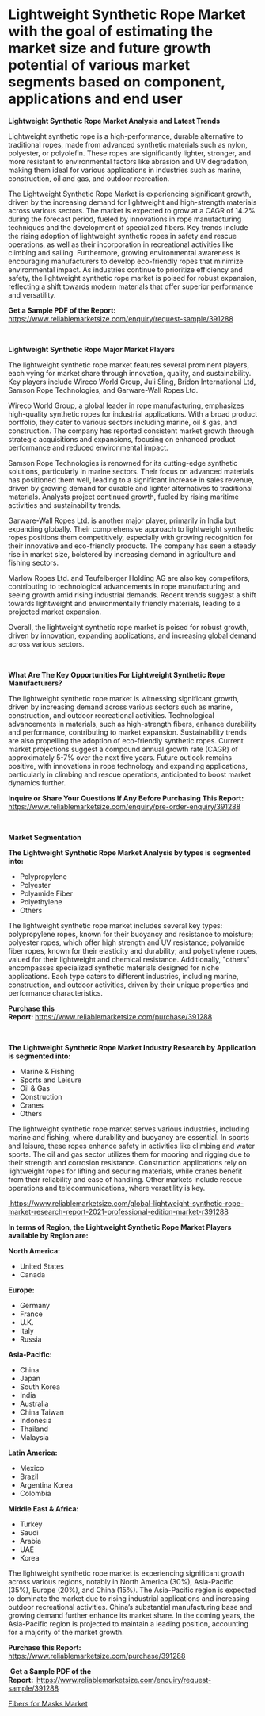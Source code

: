 <p><h1>Lightweight Synthetic Rope Market with the goal of estimating the market size and future growth potential of various market segments based on component, applications and end user</h1></p><p><strong>Lightweight Synthetic Rope Market Analysis and Latest Trends</strong></p>
<p><p>Lightweight synthetic rope is a high-performance, durable alternative to traditional ropes, made from advanced synthetic materials such as nylon, polyester, or polyolefin. These ropes are significantly lighter, stronger, and more resistant to environmental factors like abrasion and UV degradation, making them ideal for various applications in industries such as marine, construction, oil and gas, and outdoor recreation.</p><p>The Lightweight Synthetic Rope Market is experiencing significant growth, driven by the increasing demand for lightweight and high-strength materials across various sectors. The market is expected to grow at a CAGR of 14.2% during the forecast period, fueled by innovations in rope manufacturing techniques and the development of specialized fibers. Key trends include the rising adoption of lightweight synthetic ropes in safety and rescue operations, as well as their incorporation in recreational activities like climbing and sailing. Furthermore, growing environmental awareness is encouraging manufacturers to develop eco-friendly ropes that minimize environmental impact. As industries continue to prioritize efficiency and safety, the lightweight synthetic rope market is poised for robust expansion, reflecting a shift towards modern materials that offer superior performance and versatility.</p></p>
<p><strong>Get a Sample PDF of the Report:&nbsp;</strong> <a href="https://www.reliablemarketsize.com/enquiry/request-sample/391288?utm_campaign=2995&utm_medium=2&utm_source=Github&utm_content=ia&utm_term=29032025&utm_id=lightweight-synthetic-rope">https://www.reliablemarketsize.com/enquiry/request-sample/391288</a></p>
<p>&nbsp;</p>
<p><strong>Lightweight Synthetic Rope Major Market Players</strong></p>
<p><p>The lightweight synthetic rope market features several prominent players, each vying for market share through innovation, quality, and sustainability. Key players include Wireco World Group, Juli Sling, Bridon International Ltd, Samson Rope Technologies, and Garware-Wall Ropes Ltd. </p><p>Wireco World Group, a global leader in rope manufacturing, emphasizes high-quality synthetic ropes for industrial applications. With a broad product portfolio, they cater to various sectors including marine, oil & gas, and construction. The company has reported consistent market growth through strategic acquisitions and expansions, focusing on enhanced product performance and reduced environmental impact.</p><p>Samson Rope Technologies is renowned for its cutting-edge synthetic solutions, particularly in marine sectors. Their focus on advanced materials has positioned them well, leading to a significant increase in sales revenue, driven by growing demand for durable and lighter alternatives to traditional materials. Analysts project continued growth, fueled by rising maritime activities and sustainability trends.</p><p>Garware-Wall Ropes Ltd. is another major player, primarily in India but expanding globally. Their comprehensive approach to lightweight synthetic ropes positions them competitively, especially with growing recognition for their innovative and eco-friendly products. The company has seen a steady rise in market size, bolstered by increasing demand in agriculture and fishing sectors.</p><p>Marlow Ropes Ltd. and Teufelberger Holding AG are also key competitors, contributing to technological advancements in rope manufacturing and seeing growth amid rising industrial demands. Recent trends suggest a shift towards lightweight and environmentally friendly materials, leading to a projected market expansion.</p><p>Overall, the lightweight synthetic rope market is poised for robust growth, driven by innovation, expanding applications, and increasing global demand across various sectors.</p></p>
<p>&nbsp;</p>
<p><strong>What Are The Key Opportunities For Lightweight Synthetic Rope Manufacturers?</strong></p>
<p><p>The lightweight synthetic rope market is witnessing significant growth, driven by increasing demand across various sectors such as marine, construction, and outdoor recreational activities. Technological advancements in materials, such as high-strength fibers, enhance durability and performance, contributing to market expansion. Sustainability trends are also propelling the adoption of eco-friendly synthetic ropes. Current market projections suggest a compound annual growth rate (CAGR) of approximately 5-7% over the next five years. Future outlook remains positive, with innovations in rope technology and expanding applications, particularly in climbing and rescue operations, anticipated to boost market dynamics further.</p></p>
<p><strong>Inquire or Share Your Questions If Any Before Purchasing This Report:</strong> <a href="https://www.reliablemarketsize.com/enquiry/pre-order-enquiry/391288?utm_campaign=2995&utm_medium=2&utm_source=Github&utm_content=ia&utm_term=29032025&utm_id=lightweight-synthetic-rope">https://www.reliablemarketsize.com/enquiry/pre-order-enquiry/391288</a></p>
<p>&nbsp;</p>
<p><strong>Market Segmentation</strong></p>
<p><strong>The Lightweight Synthetic Rope Market Analysis by types is segmented into:</strong></p>
<p><ul><li>Polypropylene</li><li>Polyester</li><li>Polyamide Fiber</li><li>Polyethylene</li><li>Others</li></ul></p>
<p><p>The lightweight synthetic rope market includes several key types: polypropylene ropes, known for their buoyancy and resistance to moisture; polyester ropes, which offer high strength and UV resistance; polyamide fiber ropes, known for their elasticity and durability; and polyethylene ropes, valued for their lightweight and chemical resistance. Additionally, "others" encompasses specialized synthetic materials designed for niche applications. Each type caters to different industries, including marine, construction, and outdoor activities, driven by their unique properties and performance characteristics.</p></p>
<p><strong>Purchase this Report:&nbsp;</strong><a href="https://www.reliablemarketsize.com/purchase/391288?utm_campaign=2995&utm_medium=2&utm_source=Github&utm_content=ia&utm_term=29032025&utm_id=lightweight-synthetic-rope">https://www.reliablemarketsize.com/purchase/391288</a></p>
<p>&nbsp;</p>
<p><strong>The Lightweight Synthetic Rope Market Industry Research by Application is segmented into:</strong></p>
<p><ul><li>Marine & Fishing</li><li>Sports and Leisure</li><li>Oil & Gas</li><li>Construction</li><li>Cranes</li><li>Others</li></ul></p>
<p><p>The lightweight synthetic rope market serves various industries, including marine and fishing, where durability and buoyancy are essential. In sports and leisure, these ropes enhance safety in activities like climbing and water sports. The oil and gas sector utilizes them for mooring and rigging due to their strength and corrosion resistance. Construction applications rely on lightweight ropes for lifting and securing materials, while cranes benefit from their reliability and ease of handling. Other markets include rescue operations and telecommunications, where versatility is key.</p></p>
<p><a href="https://www.reliablemarketsize.com/global-lightweight-synthetic-rope-market-research-report-2021-professional-edition-market-r391288?utm_campaign=2995&utm_medium=2&utm_source=Github&utm_content=ia&utm_term=29032025&utm_id=lightweight-synthetic-rope">&nbsp;https://www.reliablemarketsize.com/global-lightweight-synthetic-rope-market-research-report-2021-professional-edition-market-r391288</a></p>
<p><strong>In terms of Region, the Lightweight Synthetic Rope Market Players available by Region are:</strong></p>
<p>
    <p> <strong> North America: </strong>
        <ul>
            <li>United States</li>
            <li>Canada</li>
        </ul>
        </p> 
    <p> <strong> Europe: </strong>
        <ul>
            <li>Germany</li>
            <li>France</li>
            <li>U.K.</li>
            <li>Italy</li>
            <li>Russia</li>
        </ul>
        </p> 
    <p> <strong> Asia-Pacific: </strong>
        <ul>
            <li>China</li>
            <li>Japan</li>
            <li>South Korea</li>
            <li>India</li>
            <li>Australia</li>
            <li>China Taiwan</li>
            <li>Indonesia</li>
            <li>Thailand</li>
            <li>Malaysia</li>
        </ul>
        </p> 
    <p> <strong> Latin America: </strong>
        <ul>
            <li>Mexico</li>
            <li>Brazil</li>
            <li>Argentina Korea</li>
            <li>Colombia</li>
        </ul>
        </p> 
    <p> <strong> Middle East & Africa: </strong>
        <ul>
            <li>Turkey</li>
            <li>Saudi</li>
            <li>Arabia</li>
            <li>UAE</li>
            <li>Korea</li>
        </ul>
    </p>
    </p>
<p><p>The lightweight synthetic rope market is experiencing significant growth across various regions, notably in North America (30%), Asia-Pacific (35%), Europe (20%), and China (15%). The Asia-Pacific region is expected to dominate the market due to rising industrial applications and increasing outdoor recreational activities. China’s substantial manufacturing base and growing demand further enhance its market share. In the coming years, the Asia-Pacific region is projected to maintain a leading position, accounting for a majority of the market growth.</p></p>
<p><strong>Purchase this Report: </strong><a href="https://www.reliablemarketsize.com/purchase/391288?utm_campaign=2995&utm_medium=2&utm_source=Github&utm_content=ia&utm_term=29032025&utm_id=lightweight-synthetic-rope">https://www.reliablemarketsize.com/purchase/391288</a></p>
<p>&nbsp;<strong>Get a Sample PDF of the Report:&nbsp;&nbsp;</strong><a href="https://www.reliablemarketsize.com/enquiry/request-sample/391288?utm_campaign=2995&utm_medium=2&utm_source=Github&utm_content=ia&utm_term=29032025&utm_id=lightweight-synthetic-rope">https://www.reliablemarketsize.com/enquiry/request-sample/391288</a></p>
<p><strong></strong></p>
<p><p><a href="https://github.com/sefathlehki/Market-Research-Report-List-1/blob/main/fibers-for-masks-market.md?utm_campaign=2995&utm_medium=2&utm_source=Github&utm_content=ia&utm_term=29032025&utm_id=lightweight-synthetic-rope">Fibers for Masks Market</a></p></p>